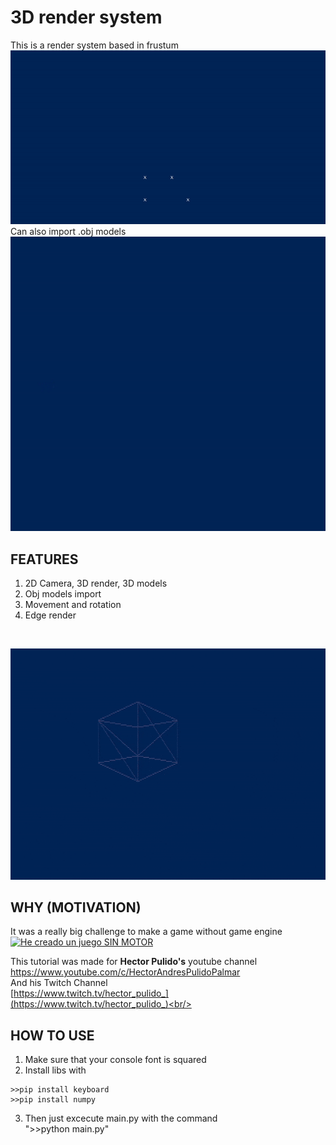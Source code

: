 # 3D render system
This is a render system based in frustum <br/>
![Example](/Images/Cube.gif) <br/>
Can also import .obj models <br/>
![Example](/Images/Aircraft.gif) <br/>

## FEATURES
1. 2D Camera, 3D render, 3D models
2. Obj models import
3. Movement and rotation
4. Edge render
<br/>

![Example](/Images/Edges.gif) <br/>

## WHY (MOTIVATION)
It was a really big challenge to make a game without game engine <br/>
[![He creado un juego SIN MOTOR](https://img.youtube.com/vi/rnXOMoeNsp0/0.jpg)](https://www.youtube.com/watch?v=rnXOMoeNsp0)

This tutorial was made for <b>Hector Pulido's</b> youtube channel <br/>
https://www.youtube.com/c/HectorAndresPulidoPalmar <br/>
And his Twitch Channel<br/>
[https://www.twitch.tv/hector_pulido_](https://www.twitch.tv/hector_pulido_)<br/>


## HOW TO USE
1. Make sure that your console font is squared  <br> 
2. Install libs with <br> 
```
>>pip install keyboard
>>pip install numpy
```
3. Then just excecute main.py with the command <br>
">>python main.py"

